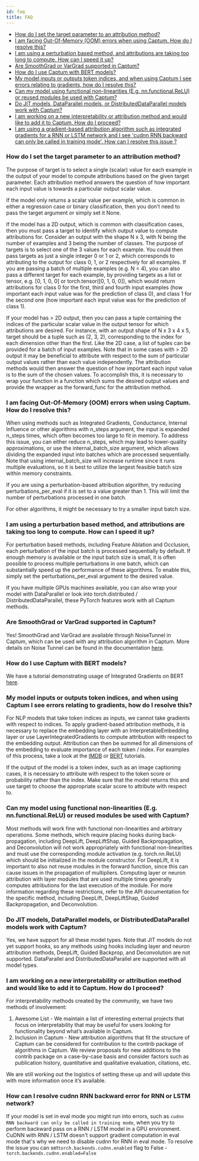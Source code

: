 ```yaml
---
id: faq
title: FAQ
---
```


* [How do I set the target parameter to an attribution method?](#how-do-i-set-the-target-parameter-to-an-attribution-method)
* [I am facing Out-Of-Memory (OOM) errors when using Captum. How do I resolve this?](#i-am-facing-out-of-memory-oom-errors-when-using-captum-how-do-i-resolve-this)
* [I am using a perturbation based method, and attributions are taking too long to compute. How can I speed it up?](#i-am-using-a-perturbation-based-method-and-attributions-are-taking-too-long-to-compute-how-can-i-speed-it-up)
* [Are SmoothGrad or VarGrad supported in Captum?](#are-smoothgrad-or-vargrad-supported-in-captum)
* [How do I use Captum with BERT models?](#how-do-i-use-captum-with-bert-models)
* [My model inputs or outputs token indices, and when using Captum I see errors relating to gradients, how do I resolve this?](#my-model-inputs-or-outputs-token-indices-and-when-using-captum-i-see-errors-relating-to-gradients-how-do-i-resolve-this)
* [Can my model using functional non-linearities (E.g. nn.functional.ReLU) or reused modules be used with Captum?](#can-my-model-using-functional-non-linearities-eg-nnfunctionalrelu-or-reused-modules-be-used-with-captum)
* [Do JIT models, DataParallel models, or DistributedDataParallel models work with Captum?](#do-jit-models-dataparallel-models-or-distributeddataparallel-models-work-with-captum)
* [I am working on a new interpretability or attribution method and would like to add it to Captum. How do I proceed?](#i-am-working-on-a-new-interpretability-or-attribution-method-and-would-like-to-add-it-to-captum-how-do-i-proceed)
* [I am using a gradient-based attribution algorithm such as integrated gradients for a RNN or LSTM network and I see 'cudnn RNN backward can only be called in training mode'. How can I resolve this issue ?](#how-can-I-resolve-cudnn-RNN-backward-error-for-RNN-or-LSTM-network)

### **How do I set the target parameter to an attribution method?**

The purpose of target is to select a single (scalar) value for each example in the output of your model to compute attributions based on the given target parameter. Each attribution method answers the question of how important each input value is towards a particular output scalar value.

If the model only returns a scalar value per example, which is common in either a regression case or binary classification, then you don’t need to pass the target argument or simply set it None.

If the model has a 2D output, which is common with classification cases, then you must pass a target to identify which output value to compute attributions for. Consider an output with the shape N x 3, with N being the number of examples and 3 being the number of classes. The purpose of targets is to select one of the 3 values for each example. You could then pass targets as just a single integer 0 or 1 or 2, which corresponds to attributing to the output for class 0, 1, or 2 respectively for all examples. If you are passing a batch of multiple examples (e.g. N = 4), you can also pass a different target for each example, by providing targets as a list or tensor, e.g. [0, 1, 0, 0] or torch.tensor([0, 1, 0, 0]), which would return attributions for class 0 for the first, third and fourth input examples (how important each input value was for the prediction of class 0), and class 1 for the second one (how important each input value was for the prediction of class 1).

If your model has > 2D output, then you can pass a tuple containing the indices of the particular scalar value in the output tensor for which attributions are desired. For instance, with an output shape of N x 3 x 4 x 5, target should be a tuple such as (2, 3, 2), corresponding to the index for each dimension other than the first. Like the 2D case, a list of tuples can be provided for a batch of input examples. Note that in some cases with > 2D output it may be beneficial to attribute with respect to the sum of particular output values rather than each value independently. The attribution methods would then answer the question of how important each input value is to the sum of the chosen values. To accomplish this, it is necessary to wrap your function in a function which sums the desired output values and provide the wrapper as the forward_func for the attribution method.


### **I am facing Out-Of-Memory (OOM) errors when using Captum. How do I resolve this?**

When using methods such as Integrated Gradients, Conductance, Internal Influence or other algorithms with n_steps argument, the input is expanded n_steps times, which often becomes too large to fit in memory. To address this issue, you can either reduce n_steps, which may lead to lower-quality approximations, or use the internal_batch_size argument, which allows dividing the expanded input into batches which are processed sequentially. Note that using internal_batch_size will increase runtime since it runs multiple evaluations, so it is best to utilize the largest feasible batch size within memory constraints.

If you are using a perturbation-based attribution algorithm, try reducing perturbations_per_eval if it is set to a value greater than 1. This will limit the number of perturbations processed in one batch.

For other algorithms, it might be necessary to try a smaller input batch size.

### **I am using a perturbation based method, and attributions are taking too long to compute. How can I speed it up?**

For perturbation based methods, including Feature Ablation and Occlusion, each perturbation of the input batch is processed sequentially by default. If enough memory is available or the input batch size is small, it is often possible to process multiple perturbations in one batch, which can substantially speed up the performance of these algorithms. To enable this, simply set the perturbations_per_eval argument to the desired value.

If you have multiple GPUs machines available, you can also wrap your model with DataParallel or look into torch.distributed / DistributedDataParallel, these PyTorch features work with all Captum methods.

### **Are SmoothGrad or VarGrad supported in Captum?**

Yes! SmoothGrad and VarGrad are available through NoiseTunnel in Captum, which can be used with any attribution algorithm in Captum. More details on Noise Tunnel can be found in the documentation [here](https://captum.ai/api/noise_tunnel.html).

### **How do I use Captum with BERT models?**

We have a tutorial demonstrating usage of Integrated Gradients on BERT [here](https://captum.ai/tutorials/Bert_SQUAD_Interpret).

### **My model inputs or outputs token indices, and when using Captum I see errors relating to gradients, how do I resolve this?**

For NLP models that take token indices as inputs, we cannot take gradients with respect to indices. To apply gradient-based attribution methods, it is necessary to replace the embedding layer with an InterpretableEmbedding layer or use LayerIntegratedGradients to compute attribution with respect to the embedding output. Attribution can then be summed for all dimensions of the embedding to evaluate importance of each token / index. For examples of this process, take a look at the [IMDB](https://captum.ai/tutorials/IMDB_TorchText_Interpret) or [BERT](https://captum.ai/tutorials/Bert_SQUAD_Interpret) tutorials.

If the output of the model is a token index, such as an image captioning cases, it is necessary to attribute with respect to the token score or probability rather than the index. Make sure that the model returns this and use target to choose the appropriate scalar score to attribute with respect to.

### **Can my model using functional non-linearities (E.g. nn.functional.ReLU) or reused modules be used with Captum?**

Most methods will work fine with functional non-linearities and arbitrary operations. Some methods, which require placing hooks during back-propagation, including DeepLift, DeepLiftShap, Guided Backpropagation, and Deconvolution will not work appropriately with functional non-linearities and must use the corresponding module activation (e.g. torch.nn.ReLU) which should be initialized in the module constructor. For DeepLift, it is important to also not reuse modules in the forward function, since this can cause issues in the propagation of multipliers. Computing layer or neuron attribution with layer modules that are used multiple times generally computes attributions for the last execution of the module. For more information regarding these restrictions, refer to the API documentation for the specific method, including DeepLift, DeepLiftShap, Guided Backpropagation, and Deconvolution.

### **Do JIT models, DataParallel models, or DistributedDataParallel models work with Captum?**

Yes, we have support for all these model types. Note that JIT models do not yet support hooks, so any methods using hooks including layer and neuron attribution methods, DeepLift, Guided Backprop, and Deconvolution are not supported. DataParallel and DistributedDataParallel are supported with all model types.

### **I am working on a new interpretability or attribution method and would like to add it to Captum. How do I proceed?**

For interpretability methods created by the community, we have two methods of involvement:

1. Awesome List - We maintain a list of interesting external projects that focus on interpretability that may be useful for users looking for functionality beyond what’s available in Captum.
2. Inclusion in Captum - New attribution algorithms that fit the structure of Captum can be considered for contribution to the contrib package of algorithms in Captum.  We review proposals for new additions to the contrib package on a case-by-case basis and consider factors such as publication history, quantitative and qualitative evaluation, citations, etc.

We are still working out the logistics of setting these up and will update this with more information once it’s available.

### **How can I resolve cudnn RNN backward error for RNN or LSTM network?**
If your model is set in eval mode you might run into errors, such as `cudnn RNN backward can only be called in training mode`, when you try to perform backward pass on a RNN / LSTM model in a GPU environment.
CuDNN with RNN / LSTM doesn't support gradient computation in eval mode that's why we need to disable cudnn for RNN in eval mode.
To resolve the issue you can set`torch.backends.cudnn.enabled` flag to False - `torch.backends.cudnn.enabled=False`
